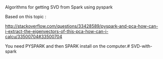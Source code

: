 Algorithms for getting SVD from Spark using pyspark

Based on this topic :

http://stackoverflow.com/questions/33428589/pyspark-and-pca-how-can-i-extract-the-eigenvectors-of-this-pca-how-can-i-calcu/33500704#33500704


You need PYSPARK and then SPARK install on the computer.# SVD-with-spark

